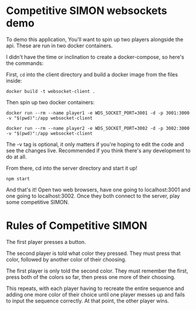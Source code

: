 # Competitive SIMON websockets demo

To demo this application, You'll want to spin up two players alongside the api. These are run in two docker containers.

I didn't have the time or inclination to create a docker-compose, so here's the commands:

First, `cd` into the client directory and build a docker image from the files inside:

`docker build -t websocket-client .`

Then spin up two docker containers:

`docker run --rm --name player1 -e WDS_SOCKET_PORT=3001 -d -p 3001:3000 -v "$(pwd)":/app websocket-client`

`docker run --rm --name player2 -e WDS_SOCKET_PORT=3002 -d -p 3002:3000 -v "$(pwd)":/app websocket-client`

The -v tag is optional, it only matters if you're hoping to edit the code and see the changes live. Recommended if you think there's any development to do at all.

From there, cd into the server directory and start it up!

`npm start`

And that's it! Open two web browsers, have one going to localhost:3001 and one going to localhost:3002. Once they both connect to the server, play some competitive SIMON.

# Rules of Competitive SIMON

The first player presses a button.

The second player is told what color they pressed. They must press that color, followed by another color of their choosing.

The first player is only told the second color. They must remember the first, press both of the colors so far, then press one more of their choosing.

This repeats, with each player having to recreate the entire sequence and adding one more color of their choice until one player messes up and fails to input the sequence correctly. At that point, the other player wins. 